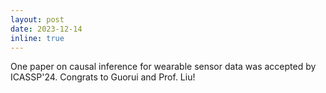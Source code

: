 ```yaml
---
layout: post
date: 2023-12-14
inline: true
---
```

One paper on causal inference for wearable sensor data was accepted by ICASSP'24. Congrats to Guorui and Prof. Liu!